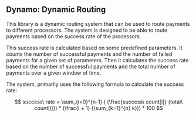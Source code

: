 ## Dynamo: Dynamic Routing

This library is a dynamic routing system that can be used to route payments to different
processors. The system is designed to be able to route payments based on the success rate of
the processors.

This success rate is calculated based on some predefined parameters. It counts the number of
successful payments and the number of failed payments for a given set of parameters. Then it
calculates the success rate based on the number of successful payments and the total number of
payments over a given window of time.

The system, primarily uses the following formula to calculate the success rate:

$$
success\ rate
    = \sum_{i=0}^{n-1} (
        (\frac{success\ count[i]}
              {total\ count[i]}) *
        (\frac{i + 1}
              {\sum_{k=1}^{n} k}))
    * 100
$$
